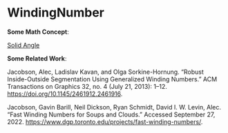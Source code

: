 # WindingNumber

**Some Math Concept**: 

[Solid Angle](https://mathworld.wolfram.com/SolidAngle.html)

**Some Related Work**: 

Jacobson, Alec, Ladislav Kavan, and Olga Sorkine-Hornung. “Robust Inside-Outside Segmentation Using Generalized Winding Numbers.” ACM Transactions on Graphics 32, no. 4 (July 21, 2013): 1–12. https://doi.org/10.1145/2461912.2461916.


Jacobson, Gavin Barill, Neil Dickson, Ryan Schmidt, David I. W. Levin, Alec. “Fast Winding Numbers for Soups and Clouds.” Accessed September 27, 2022. https://www.dgp.toronto.edu/projects/fast-winding-numbers/.

